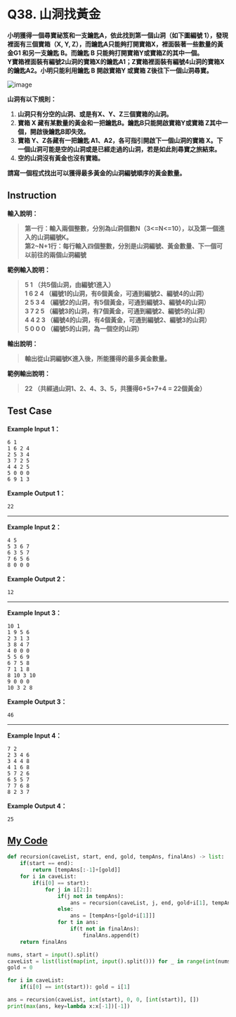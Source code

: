 # Q38. 山洞找黃金

**小明獲得一個尋寶祕笈和一支鑰匙A，依此找到第一個山洞（如下圖編號 1），發現裡面有三個寶箱（X, Y, Z），而鑰匙A只能夠打開寶箱X，裡面裝著一些數量的黃金G1 和另一支鑰匙 B。而鑰匙 B 只能夠打開寶箱Y或寶箱Z的其中一個。**  
**Y寶箱裡面裝有編號2山洞的寶箱X的鑰匙A1；Z寶箱裡面裝有編號4山洞的寶箱X的鑰匙A2。小明只能利用鑰匙 B 開啟寶箱Y 或寶箱 Z後往下一個山洞尋寶。**  

![image](https://i.imgur.com/pKkem1m.png)

**山洞有以下規則：**  
1. **山洞只有分空的山洞、或是有X、Y、Z三個寶箱的山洞。**
2. **寶箱 X 藏有某數量的黃金和一把鑰匙B。鑰匙B只能開啟寶箱Y或寶箱 Z其中一個，開啟後鑰匙B即失效。**
3. **寶箱 Y、Z各藏有一把鑰匙 A1、A2，各可指引開啟下一個山洞的寶箱 X。下一個山洞可能是空的山洞或是已經走過的山洞，若是如此則尋寶之旅結束。**
4. **空的山洞沒有黃金也沒有寶箱。**

**請寫一個程式找出可以獲得最多黃金的山洞編號順序的黃金數量。**

## Instruction

**輸入說明：**  
> **第一行：輸入兩個整數，分別為山洞個數N（3<=N<=10），以及第一個進入的山洞編號K。**  
  **第2~N+1行：每行輸入四個整數，分別是山洞編號、黃金數量、下一個可以前往的兩個山洞編號**  

**範例輸入說明：**
> **5 1 （共5個山洞，由編號1進入）**  
  **1 6 2 4 （編號1的山洞，有6個黃金，可通到編號2、編號4的山洞）**  
  **2 5 3 4 （編號2的山洞，有5個黃金，可通到編號3、編號4的山洞）**  
  **3 7 2 5 （編號3的山洞，有7個黃金，可通到編號2、編號5的山洞）**  
  **4 4 2 3 （編號4的山洞，有4個黃金，可通到編號2、編號3的山洞）**  
  **5 0 0 0 （編號5的山洞，為一個空的山洞）**  

**輸出說明：**  
> **輸出從山洞編號K進入後，所能獲得的最多黃金數量。**  

**範例輸出說明：**  
> **22 （共經過山洞1、2、4、3、5，共獲得6+5+7+4 = 22個黃金）**

## Test Case

**Example Input 1：**

    6 1
    1 6 2 4
    2 5 3 4
    3 7 2 5
    4 4 2 5
    5 0 0 0
    6 9 1 3
**Example Output 1：**

    22
- - -
**Example Input 2：**

    4 5
    5 3 6 7
    6 3 5 7
    7 6 5 6
    8 0 0 0
**Example Output 2：**

    12
- - -
**Example Input 3：**

    10 1
    1 9 5 6
    2 3 1 3
    3 8 4 7
    4 0 0 0
    5 5 6 9
    6 7 5 8
    7 1 1 8
    8 10 3 10
    9 0 0 0
    10 3 2 8
**Example Output 3：**

    46
- - -
**Example Input 4：**

    7 2
    2 3 4 6
    3 4 4 8
    4 1 6 8
    5 7 2 6
    6 5 5 7
    7 7 6 8
    8 2 3 7
**Example Output 4：**

    25

## [My Code](../HomeWork/q038.py)

```python
def recursion(caveList, start, end, gold, tempAns, finalAns) -> list:
    if(start == end):
        return [tempAns[:-1]+[gold]]
    for i in caveList:
        if(i[0] == start):
            for j in i[2:]:
                if(j not in tempAns):
                    ans = recursion(caveList, j, end, gold+i[1], tempAns+[j], finalAns)
                else:
                    ans = [tempAns+[gold+i[1]]]
                for t in ans:
                    if(t not in finalAns):
                        finalAns.append(t)
    return finalAns

nums, start = input().split()
caveList = list(list(map(int, input().split())) for _ in range(int(nums)))
gold = 0

for i in caveList:
    if(i[0] == int(start)): gold = i[1]

ans = recursion(caveList, int(start), 0, 0, [int(start)], [])
print(max(ans, key=lambda x:x[-1])[-1])
```